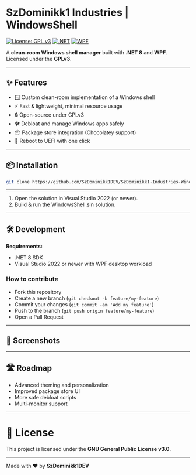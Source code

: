 # SzDominikk1 Industries | WindowsShell

[![License: GPL v3](https://img.shields.io/badge/License-GPLv3-blue.svg)](LICENSE)
[![.NET](https://img.shields.io/badge/.NET-8-blueviolet)](https://dotnet.microsoft.com/)
[![WPF](https://img.shields.io/badge/WPF-Desktop-9cf)](https://learn.microsoft.com/en-us/dotnet/desktop/wpf/)

A **clean-room Windows shell manager** built with **.NET 8** and **WPF**.  
Licensed under the **GPLv3**.

---

## ✨ Features
- 🪟 Custom clean-room implementation of a Windows shell
- ⚡ Fast & lightweight, minimal resource usage
- 🔒 Open-source under GPLv3
- 🛠 Debloat and manage Windows apps safely
- 📦 Package store integration (Chocolatey support)
- 🔧 Reboot to UEFI with one click

---

## 📦 Installation
```bash
git clone https://github.com/SzDominikk1DEV/SzDominikk1-Industries-WindowsShell.git
```

---

1. Open the solution in Visual Studio 2022 (or newer).
2. Build & run the WindowsShell.sln solution.

---

## 🛠 Development

**Requirements:**
- .NET 8 SDK
- Visual Studio 2022 or newer with WPF desktop workload

### How to contribute
- Fork this repository
- Create a new branch (`git checkout -b feature/my-feature`)
- Commit your changes (`git commit -am 'Add my feature'`)
- Push to the branch (`git push origin feature/my-feature`)
- Open a Pull Request

---

## 📸 Screenshots

---

## 🛣 Roadmap
 - Advanced theming and personalization
 - Improved package store UI
 - More safe debloat scripts
 - Multi-monitor support

---

# 📜 License
This project is licensed under the **GNU General Public License v3.0**.

---

Made with ❤️ by **SzDominikk1DEV**
